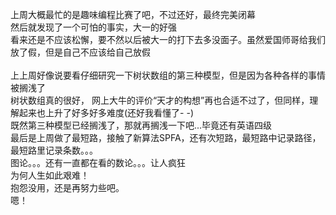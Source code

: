 上周大概最忙的是趣味编程比赛了吧，不过还好，最终完美闭幕<br>
然后就发现了一个可怕的事实，大一的好强<br>
看来还是不应该松懈，要不然以后被大一的打下去多没面子。虽然爱国师哥给我们放了假，但是自己不应该给自己放假<br>
<br>
上上周好像说要看仔细研究一下树状数组的第三种模型，但是因为各种各样的事情被搁浅了<br>
树状数组真的很好， 网上大牛的评价“天才的构想”再也合适不过了，但同样，理解起来也上升了好多好多难度(还好我看懂了- -)<br>
既然第三种模型已经搁浅了，那就再搁浅一下吧...毕竟还有英语四级<br>
最后是上周做了最短路，接触了新算法SPFA，还有次短路，最短路中记录路径，最短路里记录条数。。。<br>
图论。。。还有一直都在看的数论。。。让人疯狂<br>
为何人生如此艰难！<br>
抱怨没用，还是再努力些吧。<br>
嗯！
